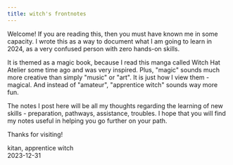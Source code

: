 ```yaml
---
title: witch's frontnotes
---
```

Welcome!
If you are reading this, then you must have known me in some capacity.
I wrote this as a way to document what I am going to learn in 2024, as a very confused person with zero hands-on skills.

It is themed as a magic book, because I read this manga called Witch Hat Atelier some time ago and was very inspired. Plus, "magic" sounds much more creative than simply "music" or "art". It is just how I view them - magical. And instead of "amateur", "apprentice witch" sounds way more fun.

The notes I post here will be all my thoughts regarding the learning of new skills - preparation, pathways, assistance, troubles. I hope that you will find my notes useful in helping you go further on your path.

Thanks for visiting!

kitan, apprentice witch\
2023-12-31

